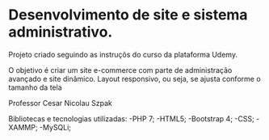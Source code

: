 # Desenvolvimento de site e sistema administrativo. 

Projeto criado seguindo as instruçõs do curso da plataforma Udemy.

O objetivo é criar um site e-commerce com parte de administração avançado e site dinâmico.
Layout responsivo, ou seja, se ajusta conforme o tamanho da tela 

Professor
Cesar Nicolau Szpak

Bibliotecas e tecnologias utilizadas:
-PHP 7;
-HTML5;
-Bootstrap 4;
-CSS;
-XAMMP;
-MySQLi;
